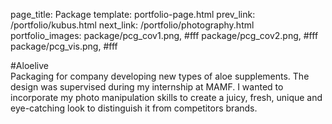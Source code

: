 page_title: Package
template: portfolio-page.html
prev_link: /portfolio/kubus.html
next_link: /portfolio/photography.html
portfolio_images: package/pcg_cov1.png, #fff
    package/pcg_cov2.png, #fff
    package/pcg_vis.png, #fff
    
    
#Aloelive    
Packaging for company developing new types of aloe supplements. The design was supervised during my internship at MAMF. I wanted to incorporate my photo manipulation skills to create a juicy, fresh, unique and eye-catching look to distinguish it from competitors brands.